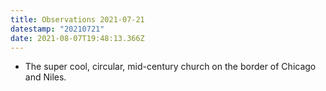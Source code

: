```yaml
---
title: Observations 2021-07-21
datestamp: "20210721"
date: 2021-08-07T19:48:13.366Z
---
```

- The super cool, circular, mid-century church on the border of Chicago and Niles.